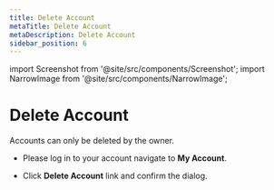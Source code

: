 ```yaml
---
title: Delete Account
metaTitle: Delete Account
metaDescription: Delete Account
sidebar_position: 6
---
```


import Screenshot from '@site/src/components/Screenshot';
import NarrowImage from '@site/src/components/NarrowImage';

# Delete Account

Accounts can only be deleted by the owner. 

- Please log in to your account navigate to **My Account**. 
<Screenshot url='https://cdn.appcircle.io/docs/assets/myaccount-delete1.png' />


- Click **Delete Account** link and confirm the dialog.

<NarrowImage src="https://cdn.appcircle.io/docs/assets/myaccount-delete2.png" />
